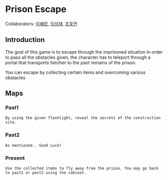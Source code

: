 # Prison Escape

Collaborators: 
[이혜민](https://github.com/iamhyemin),
[임성재](https://github.com/imsj114),
[조호연](https://github.com/hohi1114)


## Introduction

The goal of this game is to escape through the imprisoned situation
In order to pass all the obstacles given, the character has to teleport through a portal that transports him/her to the past remains of the prison.

You can escape by collecting certain items and overcoming various obstacles 

## Maps 

### Past1
    By using the given flashlight, reveal the secrets of the construction site.

### Past2
    As mentioned.. Good Luck!
### Present
    Use the collected items to fly away from the prison. You may go back to past1 or past2 using the cabinet.